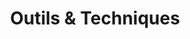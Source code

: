 ---
layout: page_techniques
title: Outils & Techniques
permalink: /outils-techniques/
icon: <i class="fas fa-tools text-purple"></i>
name-badge: Prestations personnalisées
title-h1: Techniques & Outils
lead-title: L’expérience pluridisciplinaire de techniques et d’outils web innovants
adminless:
    title: Site simple &  léger
    body: Sans administration, des sites web et internet légers et rapides sans la lourdeur d’une administration
admin:
    title: Avec Administration
    body: Avec Administration, pour des sites web et web applications personnalisables et en même temps singuliers.
custom:
    title: Sur-mesure
    body: Du sur-mesure avec un rendu innovant pour des interfaces agiles, mobiles et uniques
tools:
    title: Techniques et outils web innovants
    body: Une ou des solutions ne peuvent être mis en oeuvre que dans l’utilisation de type de technique et d’outils orienté web innovants.
    cms:
        title: CMS
        body: Content Management System (CMS) pour gérer au plus près votre site web (WP/Drupal/Prestashop)
        icon: <i class="fab fa-wordpress"></i>
    sg:
        title: Static Generator
        body: Static Site Generator (SSG), un site web simple, rapide, sur mesure et sans administration (NextJS / Jekyll / Grav / Middleman)
        icon: <i class="fab fa-grav"></i>
    headless:
        title: Headless
        body: Une administration et plusieurs interfaces et affichages différents mobile, site web, web application, se font grâce à du Headless CMS (Drupal/Strapi)
        icon: <i class="fab fa-drupal"></i>
    pwa:
        title: PWA/SPA
        body: Réservé aux applications web couplés aux sites web, les Progressive Web Application et Single Page Application répondent à ces demandent (VueJS/Angular/React)
        icon: <i class="fab fa-vuejs"></i>
    erp:
        title: ERP / CRM
        body: Gestion avancée de votre entreprise avec par exemple des outils pour la gestion relation clients, de contacts, projets ou produits. 
    carto:
        title: Cartographie / Webmapping
        body: Webmapping ? De la cartographie numérique et digitale sur différents supports, application web, site web, internet et mobile.
form-contact-lead:
    title: Besoin d'un outil technique particulier ?
    body: Gagnez du temps et contactez-moi
---